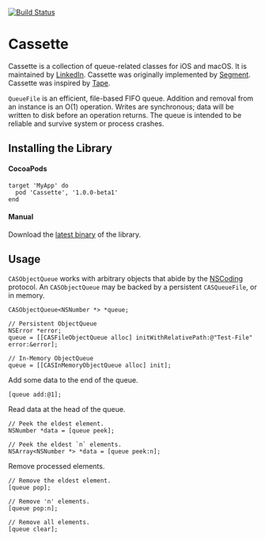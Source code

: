 [![Build Status](https://dev.azure.com/lnkd-oss/cassette/_apis/build/status/linkedin.cassette?branchName=master)](https://dev.azure.com/lnkd-oss/cassette/_build/latest?definitionId=4&branchName=master)

# Cassette 

Cassette is a collection of queue-related classes for iOS and macOS. It is maintained by [LinkedIn](https://engineering.linkedin.com/). Cassette was originally implemented by [Segment](https://segment.com). Cassette was inspired by [Tape](https://github.com/square/tape).

`QueueFile` is an efficient, file-based FIFO queue. Addition and removal from an instance is an O(1) operation. Writes are synchronous; data will be written to disk before an operation returns. The queue is intended to be reliable and survive system or process crashes.

## Installing the Library

#### CocoaPods
```
target 'MyApp' do
  pod 'Cassette', '1.0.0-beta1'
end
```

#### Manual
Download the [latest binary](https://github.com/linkedin/cassette/releases) of the library.

## Usage
`CASObjectQueue` works with arbitrary objects that abide by the [NSCoding](https://developer.apple.com/documentation/foundation/nscoding?language=objc) protocol. An `CASObjectQueue` may be backed by a persistent `CASQueueFile`, or in memory. 

```
CASObjectQueue<NSNumber *> *queue;

// Persistent ObjectQueue
NSError *error;
queue = [[CASFileObjectQueue alloc] initWithRelativePath:@"Test-File" error:&error];

// In-Memory ObjectQueue
queue = [[CASInMemoryObjectQueue alloc] init];
```

Add some data to the end of the queue.
```
[queue add:@1];
```

Read data at the head of the queue.
```
// Peek the eldest element.
NSNumber *data = [queue peek];

// Peek the eldest `n` elements.
NSArray<NSNumber *> *data = [queue peek:n];
```

Remove processed elements.
```
// Remove the eldest element.
[queue pop];

// Remove 'n' elements.
[queue pop:n];

// Remove all elements.
[queue clear];
```
